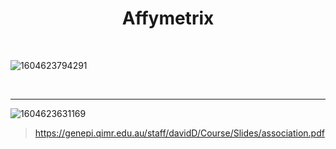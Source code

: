 # <center>Affymetrix</center>

​         

![1604623794291](C:\Users\Administrator\AppData\Roaming\Typora\typora-user-images\1604623794291.png)

​       

------------------------



![1604623631169](C:\Users\Administrator\AppData\Roaming\Typora\typora-user-images\1604623631169.png)

> https://genepi.qimr.edu.au/staff/davidD/Course/Slides/association.pdf

